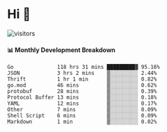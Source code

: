 # Hi 👋
 
![visitors](https://visitor-badge.glitch.me/badge?page_id=sorcererxw.sorcererx)

#### 📊 Monthly Development Breakdown

<!--START_SECTION:waka-->
```text
Go              118 hrs 31 mins █████████▓ 95.16%
JSON            3 hrs 2 mins    ▒░░░░░░░░░ 2.44%
Thrift          1 hr 1 min      ▒░░░░░░░░░ 0.82%
go.mod          46 mins         ▒░░░░░░░░░ 0.62%
protobuf        28 mins         ▒░░░░░░░░░ 0.39%
Protocol Buffer 13 mins         ▒░░░░░░░░░ 0.18%
YAML            12 mins         ▒░░░░░░░░░ 0.17%
Other           7 mins          ▒░░░░░░░░░ 0.09%
Shell Script    6 mins          ▒░░░░░░░░░ 0.09%
Markdown        1 min           ▒░░░░░░░░░ 0.02%
```
<!--END_SECTION:waka-->

